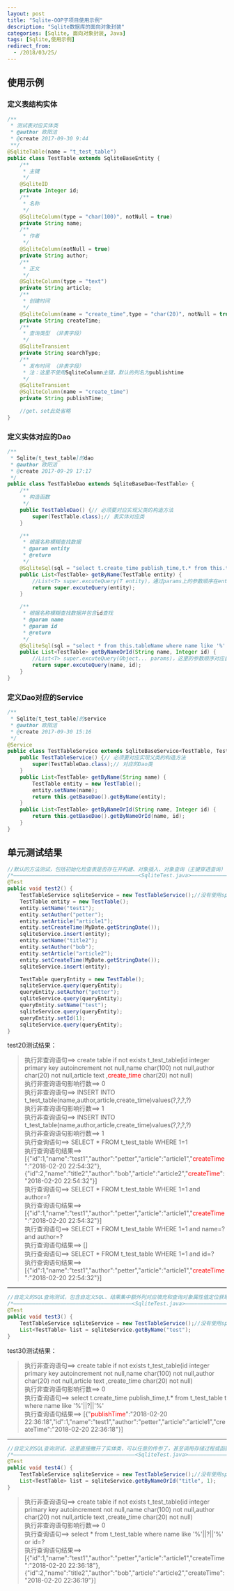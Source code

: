 ```yaml
---
layout: post
title: "Sqlite-OOP子项目使用示例"
description: "Sqlite数据库的面向对象封装"
categories: [Sqlite, 面向对象封装, Java]
tags: [Sqlite,使用示例]
redirect_from:
  - /2018/03/25/
---
```


## 使用示例
### 定义表结构实体
```java
/**
 * 测试表对应实体类
 * @author 欧阳洁
 * @create 2017-09-30 9:44
 **/
@SqliteTable(name = "t_test_table")
public class TestTable extends SqliteBaseEntity {
    /**
     * 主键
     */
    @SqliteID
    private Integer id;
    /**
     * 名称
     */
    @SqliteColumn(type = "char(100)", notNull = true)
    private String name;
    /**
     * 作者
     */
    @SqliteColumn(notNull = true)
    private String author;
    /**
     * 正文
     */
    @SqliteColumn(type = "text")
    private String article;
    /**
     * 创建时间
     */
    @SqliteColumn(name = "create_time",type = "char(20)", notNull = true)
    private String createTime;
    /**
     * 查询类型 （非表字段）
     */
    @SqliteTransient
    private String searchType;
    /**
     * 发布时间 （非表字段）
     * 注：这里不使用SqliteColumn主键，默认的列名为publishtime
     */
    @SqliteTransient
    @SqliteColumn(name = "create_time")
    private String publishTime;

    //get、set此处省略
}
```

### 定义实体对应的Dao

```java
/**
 * Sqlite[t_test_table]的dao
 * @author 欧阳洁
 * @create 2017-09-29 17:17
 */
public class TestTableDao extends SqliteBaseDao<TestTable> {
    /**
     * 构造函数
     */
    public TestTableDao() {// 必须要对应实现父类的构造方法
        super(TestTable.class);// 表实体对应类
    }

    /**
     * 根据名称模糊查找数据
     * @param entity
     * @return
     */
    @SqliteSql(sql = "select t.create_time publish_time,t.* from this.tableName t where name like '%'||?||'%'", params = {"name"})
    public List<TestTable> getByName(TestTable entity) {
        //List<T> super.excuteQuery(T entity)，通过params上的参数顺序在entity中获取，并依次填充占位符
        return super.excuteQuery(entity);
    }

    /**
     * 根据名称模糊查找数据并包含id查找
     * @param name
     * @param id
     * @return
     */
    @SqliteSql(sql = "select * from this.tableName where name like '%'||?||'%' or id=?")
    public List<TestTable> getByNameOrId(String name, Integer id) {
        //List<T> super.excuteQuery(Object... params)，这里的参数顺序对应自定义的SQL的占位符顺序
        return super.excuteQuery(name, id);
    }
}
```

### 定义Dao对应的Service

```java
/**
 * Sqlite[t_test_table]的service
 * @author 欧阳洁
 * @create 2017-09-30 15:16
 */
@Service
public class TestTableService extends SqliteBaseService<TestTable, TestTableDao> {
    public TestTableService() {// 必须要对应实现父类的构造方法
        super(TestTableDao.class);// 对应的Dao类
    }
    public List<TestTable> getByName(String name) {
        TestTable entity = new TestTable();
        entity.setName(name);
        return this.getBaseDao().getByName(entity);
    }
    public List<TestTable> getByNameOrId(String name, Integer id) {
        return this.getBaseDao().getByNameOrId(name, id);
    }
}
```

## 单元测试结果
```java
//默认的方法测试，包括初始化检查表是否存在并构建、对象插入、对象查询（主键穿透查询）
/*————————————————————————————————————————<SqliteTest.java>—————————————————————————————————————*/
@Test
public void test2() {
    TestTableService sqliteService = new TestTableService();//没有使用spring注入，暂时自己构建
    TestTable entity = new TestTable();
    entity.setName("test1");
    entity.setAuthor("petter");
    entity.setArticle("article1");
    entity.setCreateTime(MyDate.getStringDate());
    sqliteService.insert(entity);
    entity.setName("title2");
    entity.setAuthor("bob");
    entity.setArticle("article2");
    entity.setCreateTime(MyDate.getStringDate());
    sqliteService.insert(entity);

    TestTable queryEntity = new TestTable();
    sqliteService.query(queryEntity);
    queryEntity.setAuthor("petter");
    sqliteService.query(queryEntity);
    queryEntity.setName("test");
    sqliteService.query(queryEntity);
    queryEntity.setId(1);
    sqliteService.query(queryEntity);
}
```

test2()测试结果：
> 执行非查询语句==> create table if not exists t_test_table(id integer  primary key autoincrement not null,name char(100)  not null,author char(20)  not null,article text ,<font color='red'>create_time</font> char(20)  not null)<br/>
执行非查询语句影响行数==> 0<br/>
执行非查询语句==> INSERT INTO t_test_table(name,author,article,create_time)values(?,?,?,?)<br/>
执行非查询语句影响行数==> 1<br/>
执行非查询语句==> INSERT INTO t_test_table(name,author,article,create_time)values(?,?,?,?)<br/>
执行非查询语句影响行数==> 1<br/>
执行查询语句==> SELECT * FROM t_test_table WHERE 1=1<br/> 
执行查询语句结果==> [{"id":1,"name":"test1","author":"petter","article":"article1","<font color='red'>createTime</font>":"2018-02-20 22:54:32"},{"id":2,"name":"title2","author":"bob","article":"article2","<font color='red'>createTime</font>":"2018-02-20 22:54:32"}]<br/>
执行查询语句==> SELECT * FROM t_test_table WHERE 1=1  and author=?<br/>
执行查询语句结果==> [{"id":1,"name":"test1","author":"petter","article":"article1","<font color='red'>createTime</font>":"2018-02-20 22:54:32"}]<br/>
执行查询语句==> SELECT * FROM t_test_table WHERE 1=1  and name=? and author=?<br/>
执行查询语句结果==> []<br/>
执行查询语句==> SELECT * FROM t_test_table WHERE 1=1  and id=?<br/>
执行查询语句结果==> [{"id":1,"name":"test1","author":"petter","article":"article1","<font color='red'>createTime</font>":"2018-02-20 22:54:32"}]<br/>

------------------------------------------------------------------------------------------------

```java
//自定义的SQL查询测试，包含自定义SQL、结果集中额外列对应填充和查询对象属性值定位获取
/*——————————————————————————————————————<SqliteTest.java>——————————————————————————————————————*/
@Test
public void test3() {
    TestTableService sqliteService = new TestTableService();//没有使用spring注入，暂时自己构建
    List<TestTable> list = sqliteService.getByName("test");
}
```

test3()测试结果：
> 执行非查询语句==> create table if not exists t_test_table(id integer  primary key autoincrement not null,name char(100)  not null,author char(20)  not null,article text ,create_time char(20)  not null)<br/>
执行非查询语句影响行数==> 0<br/>
执行查询语句==> select t.create_time publish_time,t.* from t_test_table t where name like '%'||?||'%'<br/>
执行查询语句结果==> [{"<font color='red'>publishTime</font>":"2018-02-20 22:36:18","id":1,"name":"test1","author":"petter","article":"article1","createTime":"2018-02-20 22:36:18"}]

------------------------------------------------------------------------------------------------

```java
//自定义的SQL查询测试，这里直接撇开了实体类，可以任意的传参了，甚至调用存储过程或函数只需要一行注解就够了
/*———————————————————————————————————————<SqliteTest.java>—————————————————————————————————————*/
@Test
public void test4() {
    TestTableService sqliteService = new TestTableService();//没有使用spring注入，暂时自己构建
    List<TestTable> list = sqliteService.getByNameOrId("title", 1);
}
```

> 执行非查询语句==> create table if not exists t_test_table(id integer  primary key autoincrement not null,name char(100)  not null,author char(20)  not null,article text ,create_time char(20)  not null) <br/>
执行非查询语句影响行数==> 0<br/>
执行查询语句==> select * from t_test_table where name like '%'||?||'%' or id=?<br/>
执行查询语句结果==> [{"id":1,"name":"test1","author":"petter","article":"article1","createTime":"2018-02-20 22:36:18"},{"id":2,"name":"title2","author":"bob","article":"article2","createTime":"2018-02-20 22:36:19"}]